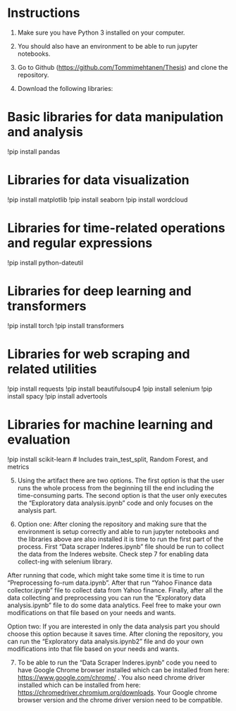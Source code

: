 # Instructions

1.	Make sure you have Python 3 installed on your computer.

2.	You should also have an environment to be able to run jupyter notebooks.

3.	Go to Github (https://github.com/Tommimehtanen/Thesis) and clone the repository.

4.	Download the following libraries:
# Basic libraries for data manipulation and analysis
!pip install pandas

# Libraries for data visualization
!pip install matplotlib
!pip install seaborn
!pip install wordcloud

# Libraries for time-related operations and regular expressions
!pip install python-dateutil

# Libraries for deep learning and transformers
!pip install torch
!pip install transformers

# Libraries for web scraping and related utilities
!pip install requests
!pip install beautifulsoup4
!pip install selenium
!pip install spacy
!pip install advertools

# Libraries for machine learning and evaluation
!pip install scikit-learn  # Includes train_test_split, Random Forest, and metrics




5.	Using the artifact there are two options. The first option is that the user runs the whole process from the beginning till the end including the time-consuming parts. The second option is that the user only executes the “Exploratory data analysis.ipynb” code and only focuses on the analysis part.


6.	Option one: After cloning the repository and making sure that the environment is setup correctly and able to run jupyter notebooks and the libraries above are also installed it is time to run the first part of the process. First “Data scraper Inderes.ipynb” file should be run to collect the data from the Inderes website. Check step 7 for enabling data collect-ing with selenium library.

After running that code, which might take some time it is time to run “Preprocessing fo-rum data.ipynb”. After that run “Yahoo Finance data collector.ipynb” file to collect data from Yahoo finance. Finally, after all the data collecting and preprocessing you can run the “Exploratory data analysis.ipynb” file to do some data analytics. Feel free to make your own modifications on that file based on your needs and wants.


Option two: If you are interested in only the data analysis part you should choose this option because it saves time. After cloning the repository, you can run the “Exploratory data analysis.ipynb2” file and do your own modifications into that file based on your needs and wants.

7.	To be able to run the “Data Scraper Inderes.ipynb” code you need to have Google Chrome browser installed which can be installed from here: https://www.google.com/chrome/ . You also need chrome driver installed which can be installed from here: https://chromedriver.chromium.org/downloads. Your Google chrome browser version and the chrome driver version need to be compatible.

